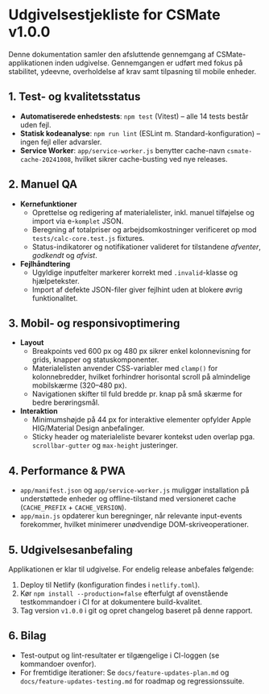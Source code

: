 # Udgivelsestjekliste for CSMate v1.0.0

Denne dokumentation samler den afsluttende gennemgang af CSMate-applikationen inden udgivelse. Gennemgangen er udført med fokus på stabilitet, ydeevne, overholdelse af krav samt tilpasning til mobile enheder.

## 1. Test- og kvalitetsstatus
- **Automatiserede enhedstests**: `npm test` (Vitest) – alle 14 tests består uden fejl.
- **Statisk kodeanalyse**: `npm run lint` (ESLint m. Standard-konfiguration) – ingen fejl eller advarsler.
- **Service Worker**: `app/service-worker.js` benytter cache-navn `csmate-cache-20241008`, hvilket sikrer cache-busting ved nye releases.

## 2. Manuel QA
- **Kernefunktioner**
  - Oprettelse og redigering af materialelister, inkl. manuel tilføjelse og import via e-`komplet` JSON.
  - Beregning af totalpriser og arbejdsomkostninger verificeret op mod `tests/calc-core.test.js` fixtures.
  - Status-indikatorer og notifikationer valideret for tilstandene *afventer*, *godkendt* og *afvist*.
- **Fejlhåndtering**
  - Ugyldige inputfelter markerer korrekt med `.invalid`-klasse og hjælpetekster.
  - Import af defekte JSON-filer giver fejlhint uden at blokere øvrig funktionalitet.

## 3. Mobil- og responsivoptimering
- **Layout**
  - Breakpoints ved 600 px og 480 px sikrer enkel kolonnevisning for grids, knapper og statuskomponenter.
  - Materialelisten anvender CSS-variabler med `clamp()` for kolonnebredder, hvilket forhindrer horisontal scroll på almindelige mobilskærme (320–480 px).
  - Navigationen skifter til fuld bredde pr. knap på små skærme for bedre berøringsmål.
- **Interaktion**
  - Minimumshøjde på 44 px for interaktive elementer opfylder Apple HIG/Material Design anbefalinger.
  - Sticky header og materialeliste bevarer kontekst uden overlap pga. `scrollbar-gutter` og `max-height` justeringer.

## 4. Performance & PWA
- `app/manifest.json` og `app/service-worker.js` muliggør installation på understøttede enheder og offline-tilstand med versioneret cache (`CACHE_PREFIX` + `CACHE_VERSION`).
- `app/main.js` opdaterer kun beregninger, når relevante input-events forekommer, hvilket minimerer unødvendige DOM-skriveoperationer.

## 5. Udgivelsesanbefaling
Applikationen er klar til udgivelse. For endelig release anbefales følgende:
1. Deploy til Netlify (konfiguration findes i `netlify.toml`).
2. Kør `npm install --production=false` efterfulgt af ovenstående testkommandoer i CI for at dokumentere build-kvalitet.
3. Tag version `v1.0.0` i git og opret changelog baseret på denne rapport.

## 6. Bilag
- Test-output og lint-resultater er tilgængelige i CI-loggen (se kommandoer ovenfor).
- For fremtidige iterationer: Se `docs/feature-updates-plan.md` og `docs/feature-updates-testing.md` for roadmap og regressionssuite.
